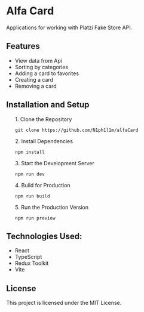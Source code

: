 <h1>Alfa Card </h1>

<p>Applications for working with Platzi Fake Store API.</p>

<h2>Features</h2>
<ul>
  <li>View data from Api</li>
    <li>Sorting by categories</li>
    <li>Adding a card to favorites</li>
    <li>Creating a card</li>
    <li>Removing a card</li>
</ul>
<h2>Installation and Setup</h2>
<ul>
  <p> 1. Clone the Repository</p>
  
    git clone https://github.com/N1ph1l1m/alfaCard
    
  <p>2. Install Dependencies</p>
  
    npm install

  <p>3. Start the Development Server</p>
  
    npm run dev

  <p>4. Build for Production</p>

    npm run build

<p>5. Run the Production Version</p>

    npm run preview
    
</ul>
 <h2>Technologies Used:</h2>
<ul>
  <li>React</li>
  <li>TypeScript</li>
  <li>Redux Toolkit</li>
  <li>Vite</li>
</ul>


<h2>License</h2>

<p>This project is licensed under the MIT License.</p>

